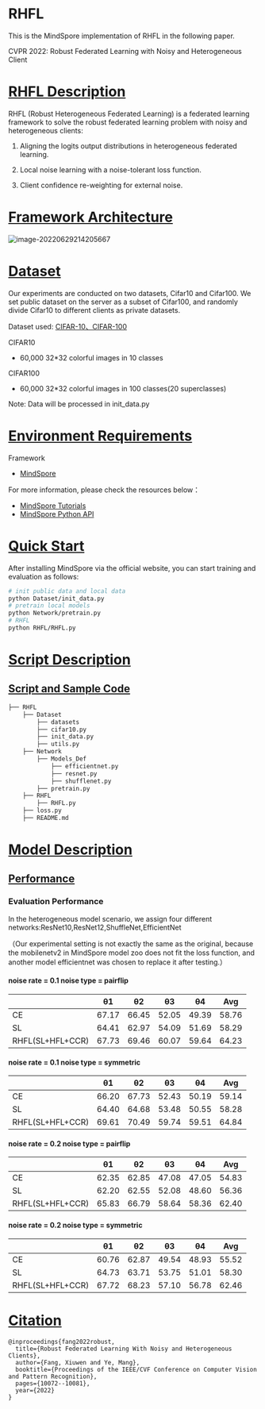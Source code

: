 # RHFL

This is the MindSpore implementation of RHFL in the following paper.

CVPR 2022: Robust Federated Learning with Noisy and Heterogeneous Client

# [RHFL Description](#contents)

RHFL (Robust Heterogeneous Federated Learning) is a federated learning framework to solve the robust federated learning problem with noisy and heterogeneous clients:

1) Aligning the logits output distributions in heterogeneous federated learning.

2) Local noise learning with a noise-tolerant loss function.

3) Client confidence re-weighting for external noise.

# [Framework Architecture](#contents)

![image-20220629214205667](https://cdn.jsdelivr.net/gh/xiye7lai/cdn/bg/pic/image-20220629214205667.png)

# [Dataset](#contents)

Our experiments are conducted on two datasets, Cifar10 and Cifar100. We set public dataset on the server as a subset of Cifar100, and randomly divide Cifar10 to different clients as private datasets.

Dataset used: [CIFAR-10、CIFAR-100](http://www.cs.toronto.edu/~kriz/cifar.html)

CIFAR10

- 60,000 32*32 colorful images in 10 classes

CIFAR100

- 60,000 32*32 colorful images in 100 classes(20 superclasses)

Note: Data will be processed in init_data.py

# [Environment Requirements](#contents)



Framework

- [MindSpore](https://gitee.com/mindspore/mindspore)

For more information, please check the resources below：

- [MindSpore Tutorials](https://www.mindspore.cn/tutorials/en/master/index.html)
- [MindSpore Python API](https://www.mindspore.cn/docs/api/en/master/index.html)

# [Quick Start](#contents)

After installing MindSpore via the official website, you can start training and evaluation as follows:

```bash
# init public data and local data
python Dataset/init_data.py
# pretrain local models
python Network/pretrain.py
# RHFL
python RHFL/RHFL.py
```

# [Script Description](#contents)

## [Script and Sample Code](#contents)

```bash
├── RHFL
    ├── Dataset
        ├── datasets
        ├── cifar10.py
        ├── init_data.py
        ├── utils.py
    ├── Network
        ├── Models_Def
            ├── efficientnet.py
            ├── resnet.py
            ├── shufflenet.py
        ├── pretrain.py
    ├── RHFL
        ├── RHFL.py
    ├── loss.py
    ├── README.md
```

# [Model Description](#contents)

## [Performance](#contents)

### Evaluation Performance

In the heterogeneous model scenario, we assign four different networks:ResNet10,ResNet12,ShuffleNet,EfficientNet

（Our experimental setting is not exactly the same as the original, because the mobilenetv2 in MindSpore model zoo does not fit the loss function, and another model efficientnet was chosen to replace it after testing.）

#### noise rate = 0.1 noise type = pairflip

|                  | θ1    | θ2    | θ3    | θ4    | Avg   |
| ---------------- | ----- | ----- | ----- | ----- | ----- |
| CE               | 67.17 | 66.45 | 52.05 | 49.39 | 58.76 |
| SL               | 64.41 | 62.97 | 54.09 | 51.69 | 58.29 |
| RHFL(SL+HFL+CCR) | 67.73 | 69.46 | 60.07 | 59.64 | 64.23 |

#### noise rate = 0.1 noise type = symmetric

|                  | θ1    | θ2    | θ3    | θ4    | Avg   |
| ---------------- | ----- | ----- | ----- | ----- | ----- |
| CE               | 66.20 | 67.73 | 52.43 | 50.19 | 59.14 |
| SL               | 64.40 | 64.68 | 53.48 | 50.55 | 58.28 |
| RHFL(SL+HFL+CCR) | 69.61 | 70.49 | 59.74 | 59.51 | 64.84 |

#### noise rate = 0.2 noise type = pairflip

|                  | θ1    | θ2    | θ3    | θ4    | Avg   |
| ---------------- | ----- | ----- | ----- | ----- | ----- |
| CE               | 62.35 | 62.85 | 47.08 | 47.05 | 54.83 |
| SL               | 62.20 | 62.55 | 52.08 | 48.60 | 56.36 |
| RHFL(SL+HFL+CCR) | 65.83 | 66.79 | 58.64 | 58.36 | 62.40 |

#### noise rate = 0.2 noise type = symmetric

|                  | θ1    | θ2    | θ3    | θ4    | Avg   |
| ---------------- | ----- | ----- | ----- | ----- | ----- |
| CE               | 60.76 | 62.87 | 49.54 | 48.93 | 55.52 |
| SL               | 64.73 | 63.71 | 53.75 | 51.01 | 58.30 |
| RHFL(SL+HFL+CCR) | 67.72 | 68.23 | 57.10 | 56.78 | 62.46 |

# [Citation](#contents)

```citation
@inproceedings{fang2022robust,
  title={Robust Federated Learning With Noisy and Heterogeneous Clients},
  author={Fang, Xiuwen and Ye, Mang},
  booktitle={Proceedings of the IEEE/CVF Conference on Computer Vision and Pattern Recognition},
  pages={10072--10081},
  year={2022}
}
```
